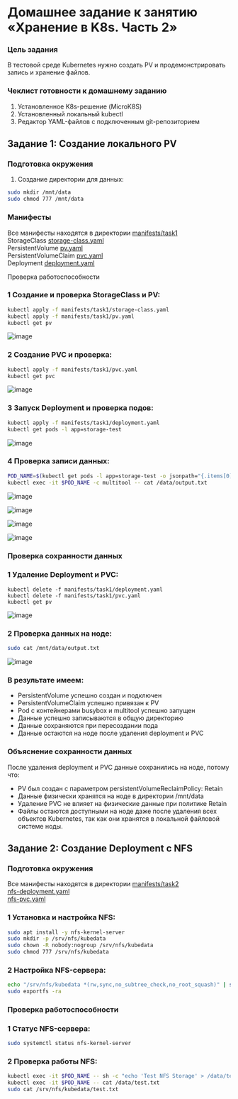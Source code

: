 # Домашнее задание к занятию «Хранение в K8s. Часть 2»

### Цель задания
В тестовой среде Kubernetes нужно создать PV и продемонстрировать запись и хранение файлов.

### Чеклист готовности к домашнему заданию
1. Установленное K8s-решение (MicroK8S)
2. Установленный локальный kubectl
3. Редактор YAML-файлов с подключенным git-репозиторием

## Задание 1: Создание локального PV

### Подготовка окружения

1. Создание директории для данных:
   
```bash
sudo mkdir /mnt/data
sudo chmod 777 /mnt/data
```
### Манифесты

Все манифесты находятся в директории [manifests/task1](https://github.com/Byzgaev-I/7-StorageK8s-2/tree/main/manifests/task1)  
StorageClass [storage-class.yaml](https://github.com/Byzgaev-I/7-StorageK8s-2/blob/main/manifests/task1/storage-class.yaml)    
PersistentVolume [pv.yaml](https://github.com/Byzgaev-I/7-StorageK8s-2/blob/main/manifests/task1/pv.yaml)  
PersistentVolumeClaim [pvc.yaml](https://github.com/Byzgaev-I/7-StorageK8s-2/blob/main/manifests/task1/pvc.yaml)   
Deployment [deployment.yaml](https://github.com/Byzgaev-I/7-StorageK8s-2/blob/main/manifests/task1/deployment.yaml)  

Проверка работоспособности

### 1 Создание и проверка StorageClass и PV:

```bash
kubectl apply -f manifests/task1/storage-class.yaml
kubectl apply -f manifests/task1/pv.yaml
kubectl get pv
```
![image](https://github.com/Byzgaev-I/7-StorageK8s-2/blob/main/1-1images%3A1-pv-status.png)

### 2 Создание PVC и проверка:

```bash
kubectl apply -f manifests/task1/pvc.yaml
kubectl get pvc
```
![image](https://github.com/Byzgaev-I/7-StorageK8s-2/blob/main/1-2%20статус%20PVC.png)  

### 3 Запуск Deployment и проверка подов:

```bash
kubectl apply -f manifests/task1/deployment.yaml
kubectl get pods -l app=storage-test
```
![image](https://github.com/Byzgaev-I/7-StorageK8s-2/blob/main/1-3%20статус%20подов.png)

### 4 Проверка записи данных:
```bash
POD_NAME=$(kubectl get pods -l app=storage-test -o jsonpath="{.items[0].metadata.name}")
kubectl exec -it $POD_NAME -c multitool -- cat /data/output.txt
```
![image](https://github.com/Byzgaev-I/7-StorageK8s-2/blob/main/1-4%20Проверяем%20данные.png)

![image](https://github.com/Byzgaev-I/7-StorageK8s-2/blob/main/1-5%20статус.png)

![image](https://github.com/Byzgaev-I/7-StorageK8s-2/blob/main/1-6%20создание%20нового%20пода.png)

![image](https://github.com/Byzgaev-I/7-StorageK8s-2/blob/main/1-7данные%20в%20новом%20поде.png) 

### Проверка сохранности данных

### 1 Удаление Deployment и PVC:
```
kubectl delete -f manifests/task1/deployment.yaml
kubectl delete -f manifests/task1/pvc.yaml
kubectl get pv
```
![image](https://github.com/Byzgaev-I/7-StorageK8s-2/blob/main/1-8%20сохранность%20файла%20на%20ноде.png)


### 2 Проверка данных на ноде:

```bash
sudo cat /mnt/data/output.txt
```
![image](https://github.com/Byzgaev-I/7-StorageK8s-2/blob/main/1-9%20после%20удаления%20PV.png) 


### В результате имеем:  

- PersistentVolume успешно создан и подключен  
- PersistentVolumeClaim успешно привязан к PV  
- Pod с контейнерами busybox и multitool успешно запущен  
- Данные успешно записываются в общую директорию  
- Данные сохраняются при пересоздании пода  
- Данные остаются на ноде после удаления deployment и PVC  

### Объяснение сохранности данных
После удаления deployment и PVC данные сохранились на ноде, потому что:  
- PV был создан с параметром persistentVolumeReclaimPolicy: Retain  
- Данные физически хранятся на ноде в директории /mnt/data  
- Удаление PVC не влияет на физические данные при политике Retain  
- Файлы остаются доступными на ноде даже после удаления всех объектов Kubernetes, так как они хранятся в локальной файловой системе ноды.  

## Задание 2: Создание Deployment с NFS

### Подготовка окружения

Все манифесты находятся в директории [manifests/task2](https://github.com/Byzgaev-I/7-StorageK8s-2/tree/main/manifests/task2)  
[nfs-deployment.yaml](https://github.com/Byzgaev-I/7-StorageK8s-2/blob/main/manifests/task2/nfs-deployment.yaml)    
[nfs-pvc.yaml](https://github.com/Byzgaev-I/7-StorageK8s-2/blob/main/manifests/task2/nfs-pvc.yaml)  
 

### 1 Установка и настройка NFS:

```bash
sudo apt install -y nfs-kernel-server
sudo mkdir -p /srv/nfs/kubedata
sudo chown -R nobody:nogroup /srv/nfs/kubedata
sudo chmod 777 /srv/nfs/kubedata
```

### 2 Настройка NFS-сервера:

```bash
echo "/srv/nfs/kubedata *(rw,sync,no_subtree_check,no_root_squash)" | sudo tee -a /etc/exports
sudo exportfs -ra
```

### Проверка работоспособности

### 1 Статус NFS-сервера:

```bash 
sudo systemctl status nfs-kernel-server
```

### 2 Проверка работы NFS:

```bash
kubectl exec -it $POD_NAME -- sh -c "echo 'Test NFS Storage' > /data/test.txt"
kubectl exec -it $POD_NAME -- cat /data/test.txt
sudo cat /srv/nfs/kubedata/test.txt
```













